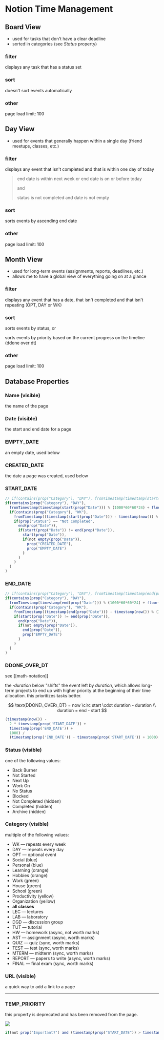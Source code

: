 # Notion Time Management

## Board View

- used for tasks that don't have a clear deadline
- sorted in categories (see _Status_ property)

### filter

displays any task that has a status set

### sort

doesn't sort events automatically

### other

page load limit: 100

## Day View

- used for events that generally happen within a single day (friend meetups, classes, etc.)

### filter

displays any event that isn't completed and that is within one day of today

> end date is within next week or end date is on or before today
>
> and
>
> status is not completed and date is not empty

### sort

sorts events by ascending end date

### other

page load limit: 100

## Month View

- used for long-term events (assignments, reports, deadlines, etc.)
- allows me to have a global view of everything going on at a glance

### filter

displays any event that has a date, that isn't completed and that isn't repeating (OPT, DAY or WK)

### sort

sorts events by status, or

sorts events by priority based on the current progress on the timeline (ddone over dt)

### other

page load limit: 100

## Database Properties

### Name (visible)

the name of the page

### Date (visible)

the start and end date for a page

### EMPTY_DATE

an empty date, used below

### CREATED_DATE

the date a page was created, used below

### START_DATE

```jsx
// if(contains(prop("Category"), "DAY"), fromTimestamp(timestamp(start(prop("Date"))) % 86400000 + floor(timestamp(now()) / 86400000) * 86400000), if(contains(prop("Category"), "WK") or contains(prop("Category"), "LEC") or contains(prop("Category"), "DGD") or contains(prop("Category"), "LAB") or contains(prop("Category"), "TUT"), fromTimestamp((timestamp(start(prop("Date"))) - timestamp(now()) % 604800000 + 86400000) % 604800000 + timestamp(now()) % 604800000 - 86400000 + floor(timestamp(now()) / 604800000) * 604800000), if(prop("Status") == "Not Completed", end(prop("Date")), if(start(prop("Date")) != end(prop("Date")), start(prop("Date")), if(not empty(prop("Date")), prop("CREATED_DATE"), prop("EMPTY_DATE"))))))
if(contains(prop("Category"), "DAY"),
  fromTimestamp(timestamp(start(prop("Date"))) % (1000*60*60*24) + floor(timestamp(now()) / (1000*60*60*24)) * (1000*60*60*24) - (1000*60*60)),
  if(contains(prop("Category"), "WK"),
    fromTimestamp((timestamp(start(prop("Date"))) - timestamp(now()) % (1000*60*60*24*7) + (1000*60*60*24)) % (1000*60*60*24*7) + timestamp(now()) % (1000*60*60*24*7) - (1000*60*60*24) + floor(timestamp(now()) / (1000*60*60*24*7)) * (1000*60*60*24*7) - (1000*60*60)),
    if(prop("Status") == "Not Completed",
      end(prop("Date")),
      if(start(prop("Date")) != end(prop("Date")),
        start(prop("Date")),
        if(not empty(prop("Date")),
          prop("CREATED_DATE"),
          prop("EMPTY_DATE")
        )
      )
    )
  )
)
```

### END_DATE

```jsx
// if(contains(prop("Category"), "DAY"), fromTimestamp(timestamp(end(prop("Date"))) % 86400000 + floor(timestamp(now()) / 86400000) * 86400000), if(contains(prop("Category"), "WK") or contains(prop("Category"), "LEC") or contains(prop("Category"), "DGD") or contains(prop("Category"), "LAB") or contains(prop("Category"), "TUT"), fromTimestamp((timestamp(end(prop("Date"))) - timestamp(now()) % 604800000 + 86400000) % 604800000 + timestamp(now()) % 604800000 - 86400000 + floor(timestamp(now()) / 604800000) * 604800000), if(start(prop("Date")) != end(prop("Date")), end(prop("Date")), if(not empty(prop("Date")), end(prop("Date")), prop("EMPTY_DATE")))))
if(contains(prop("Category"), "DAY"),
  fromTimestamp(timestamp(end(prop("Date"))) % (1000*60*60*24) + floor(timestamp(now()) / (1000*60*60*24)) * (1000*60*60*24) - (1000*60*60)),
  if(contains(prop("Category"), "WK"),
    fromTimestamp((timestamp(end(prop("Date"))) - timestamp(now()) % (1000*60*60*24*7) + (1000*60*60*24)) % (1000*60*60*24*7) + timestamp(now()) % (1000*60*60*24*7) - (1000*60*60*24) + floor(timestamp(now()) / (1000*60*60*24*7)) * (1000*60*60*24*7) - (1000*60*60)),
    if(start(prop("Date")) != end(prop("Date")),
      end(prop("Date")),
      if(not empty(prop("Date")),
        end(prop("Date")),
        prop("EMPTY_DATE")
      )
    )
  )
)
```

### DDONE_OVER_DT

see [[math-notation]]

the $\cdot duration$ below "shifts" the event left by $duration$, which allows long-term projects to end up with higher priority at the beginning of their time allocation. this prioritizes tasks better.

$$
\text{DDONE\_OVER\_DT} = now \circ start \cdot duration - duration \\
duration = end - start
$$

```jsx
(timestamp(now()) -
  2 * timestamp(prop('START_DATE')) +
  timestamp(prop('END_DATE')) +
  1000) /
  (timestamp(prop('END_DATE')) - timestamp(prop('START_DATE')) + 1000);
```

### Status (visible)

one of the following values:

- Back Burner
- Not Started
- Next Up
- Work On
- No Status
- Blocked
- Not Completed (hidden)
- Completed (hidden)
- Archive (hidden)

### Category (visible)

multiple of the following values:

- WK &mdash; repeats every week
- DAY &mdash; repeats every day
- OPT &mdash; optional event
- Social (blue)
- Personal (blue)
- Learning (orange)
- Hobbies (orange)
- Work (green)
- House (green)
- School (green)
- Productivity (yellow)
- Organization (yellow)
- **all classes**
- LEC &mdash; lectures
- LAB &mdash; laboratory
- DGD &mdash; discussion group
- TUT &mdash; tutorial
- HW &mdash; homework (async, not worth marks)
- AST &mdash; assignment (async, worth marks)
- QUIZ &mdash; quiz (sync, worth marks)
- TEST &mdash; test (sync, worth marks)
- MTERM &mdash; midterm (sync, worth marks)
- REPORT &mdash; papers to write (async, worth marks)
- FINAL &mdash; final exam (sync, worth marks)

### URL (visible)

a quick way to add a link to a page

---

### TEMP_PRIORITY

this property is deprecated and has been removed from the page.

![](2022-04-01-10-18-17.png)

```jsx
if(not prop("Important?") and (timestamp(prop("START_DATE")) > timestamp(now()) or timestamp(now()) > timestamp(prop("END_DATE")) or prop("START_DATE") == prop("EMPTY_DATE")), "Back Burner", if(not prop("Time-Consuming?"), "Get Done", if(timestamp(prop("START_DATE")) > timestamp(now()) or timestamp(now()) > timestamp(prop("END_DATE")) or prop("START_DATE") == prop("EMPTY_DATE"), "Schedule", if(not prop("Important?"), "Delegate", "Work on"))))
```
